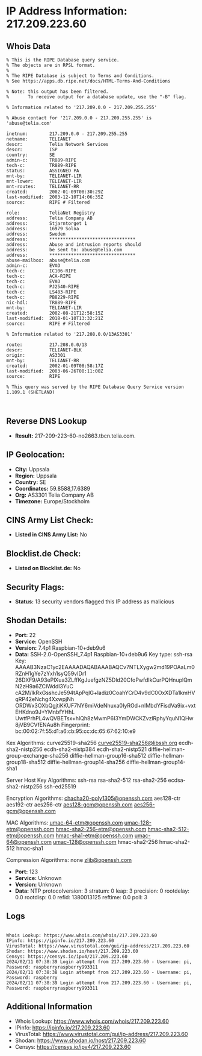 # IP Address Information: 217.209.223.60

## Whois Data
```
% This is the RIPE Database query service.
% The objects are in RPSL format.
%
% The RIPE Database is subject to Terms and Conditions.
% See https://apps.db.ripe.net/docs/HTML-Terms-And-Conditions

% Note: this output has been filtered.
%       To receive output for a database update, use the "-B" flag.

% Information related to '217.209.0.0 - 217.209.255.255'

% Abuse contact for '217.209.0.0 - 217.209.255.255' is 'abuse@telia.com'

inetnum:        217.209.0.0 - 217.209.255.255
netname:        TELIANET
descr:          Telia Network Services
descr:          ISP
country:        SE
admin-c:        TR889-RIPE
tech-c:         TR889-RIPE
status:         ASSIGNED PA
mnt-by:         TELIANET-LIR
mnt-lower:      TELIANET-LIR
mnt-routes:     TELIANET-RR
created:        2002-01-09T08:30:29Z
last-modified:  2003-12-10T14:06:35Z
source:         RIPE # Filtered

role:           TeliaNet Registry
address:        Telia Company AB
address:        Stjarntorget 1
address:        16979 Solna
address:        Sweden
address:        ********************************
address:        Abuse and intrusion reports should
address:        be sent to: abuse@telia.com
address:        ********************************
abuse-mailbox:  abuse@telia.com
admin-c:        EVAO
tech-c:         IC106-RIPE
tech-c:         ACA-RIPE
tech-c:         EVAO
tech-c:         PJ2540-RIPE
tech-c:         LS483-RIPE
tech-c:         PB8229-RIPE
nic-hdl:        TR889-RIPE
mnt-by:         TELIANET-LIR
created:        2002-08-21T12:58:15Z
last-modified:  2018-01-10T13:32:21Z
source:         RIPE # Filtered

% Information related to '217.208.0.0/13AS3301'

route:          217.208.0.0/13
descr:          TELIANET-BLK
origin:         AS3301
mnt-by:         TELIANET-RR
created:        2002-01-09T08:58:17Z
last-modified:  2003-06-26T08:11:00Z
source:         RIPE

% This query was served by the RIPE Database Query Service version 1.109.1 (SHETLAND)



```
## Reverse DNS Lookup
- **Result:** 217-209-223-60-no2663.tbcn.telia.com.

## IP Geolocation:
- **City:** Uppsala
- **Region:** Uppsala
- **Country:** SE
- **Coordinates:** 59.8588,17.6389
- **Org:** AS3301 Telia Company AB
- **Timezone:** Europe/Stockholm

## CINS Army List Check:
- **Listed in CINS Army List:** 
No

## Blocklist.de Check:
- **Listed on Blocklist.de:** 
No

## Security Flags:
- **Status:** 13 security vendors flagged this IP address as malicious

## Shodan Details:
- **Port:** 22
- **Service:** OpenSSH
- **Version:** 7.4p1 Raspbian-10+deb9u6
- **Data:** SSH-2.0-OpenSSH_7.4p1 Raspbian-10+deb9u6
Key type: ssh-rsa
Key: AAAAB3NzaC1yc2EAAAADAQABAAABAQCv7NTLXygw2md19POAaLm0RZnH1gYe7zYxh1syQ59vIDr1
26DXF9/A93ePlXua3ZLffKgJuefgzNZ5Dld20CfoPwfdIkCurPQHnuplQmN2zH9a6ZCIWddl3YuC
cA2M/lkRxGsshcJe594tApPqlG+ladiz0CoahYCrD4v9dC0OxXDTa1kmHVqRP42eNchg4XxwpjNh
ORDWx3OXbQgjtiKKUF7NY6miVdeNhuxa0IyROd+nIMbdYFisdVa9ix+vxtEHKdno9J+YMnbfYHhL
UwtfPrhPL4wQVBETsx+hlQh8zMwmP6I3YmDWCKZvzlRphyYquN1QHw8jVB9CVfENAu8h
Fingerprint: bc:00:02:7f:55:d1:a6:cb:95:cc:dc:65:67:62:10:e9

Kex Algorithms:
	curve25519-sha256
	curve25519-sha256@libssh.org
	ecdh-sha2-nistp256
	ecdh-sha2-nistp384
	ecdh-sha2-nistp521
	diffie-hellman-group-exchange-sha256
	diffie-hellman-group16-sha512
	diffie-hellman-group18-sha512
	diffie-hellman-group14-sha256
	diffie-hellman-group14-sha1

Server Host Key Algorithms:
	ssh-rsa
	rsa-sha2-512
	rsa-sha2-256
	ecdsa-sha2-nistp256
	ssh-ed25519

Encryption Algorithms:
	chacha20-poly1305@openssh.com
	aes128-ctr
	aes192-ctr
	aes256-ctr
	aes128-gcm@openssh.com
	aes256-gcm@openssh.com

MAC Algorithms:
	umac-64-etm@openssh.com
	umac-128-etm@openssh.com
	hmac-sha2-256-etm@openssh.com
	hmac-sha2-512-etm@openssh.com
	hmac-sha1-etm@openssh.com
	umac-64@openssh.com
	umac-128@openssh.com
	hmac-sha2-256
	hmac-sha2-512
	hmac-sha1

Compression Algorithms:
	none
	zlib@openssh.com


- **Port:** 123
- **Service:** Unknown
- **Version:** Unknown
- **Data:** NTP
protocolversion: 3
stratum: 0
leap: 3
precision: 0
rootdelay: 0.0
rootdisp: 0.0
refid: 1380013125
reftime: 0.0
poll: 3



## Logs
```

Whois Lookup: https://www.whois.com/whois/217.209.223.60
IPinfo: https://ipinfo.io/217.209.223.60
VirusTotal: https://www.virustotal.com/gui/ip-address/217.209.223.60
Shodan: https://www.shodan.io/host/217.209.223.60
Censys: https://censys.io/ipv4/217.209.223.60
2024/02/11 07:38:39 Login attempt from 217.209.223.60 - Username: pi, Password: raspberryraspberry993311
2024/02/11 07:38:38 Login attempt from 217.209.223.60 - Username: pi, Password: raspberry
2024/02/11 07:38:39 Login attempt from 217.209.223.60 - Username: pi, Password: raspberryraspberry993311

```
## Additional Information
- Whois Lookup: https://www.whois.com/whois/217.209.223.60
- IPinfo: https://ipinfo.io/217.209.223.60
- VirusTotal: https://www.virustotal.com/gui/ip-address/217.209.223.60
- Shodan: https://www.shodan.io/host/217.209.223.60
- Censys: https://censys.io/ipv4/217.209.223.60

